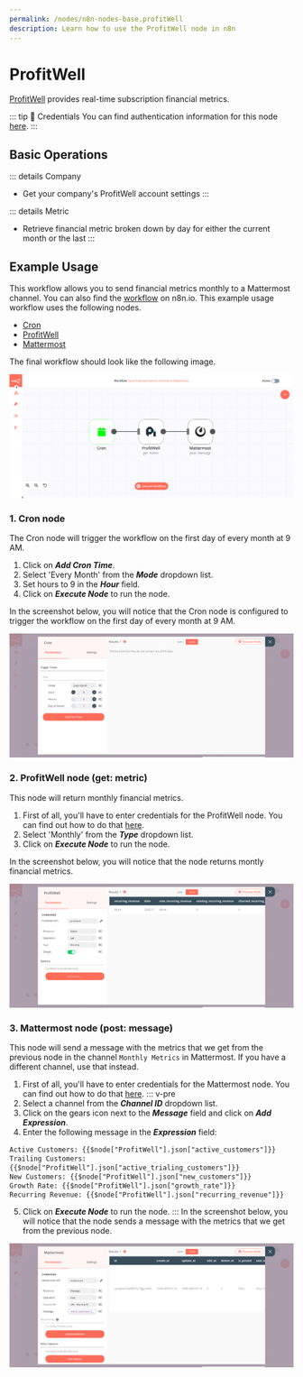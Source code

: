 ```yaml
---
permalink: /nodes/n8n-nodes-base.profitWell
description: Learn how to use the ProfitWell node in n8n
---
```


# ProfitWell

[ProfitWell](https://www.profitwell.com/) provides real-time subscription financial metrics.

::: tip 🔑 Credentials
You can find authentication information for this node [here](../../../credentials/ProfitWell/README.md).
:::

## Basic Operations

::: details Company
- Get your company's ProfitWell account settings
:::

::: details Metric
- Retrieve financial metric broken down by day for either the current month or the last
:::

## Example Usage

This workflow allows you to send financial metrics monthly to a Mattermost channel. You can also find the [workflow](https://n8n.io/workflows/798) on n8n.io. This example usage workflow uses the following nodes.
- [Cron](../../core-nodes/Cron/README.md)
- [ProfitWell]()
- [Mattermost](../../nodes/Mattermost/README.md)

The final workflow should look like the following image.

![A workflow with the ProfitWell node](./workflow.png)

### 1. Cron node

The Cron node will trigger the workflow on the first day of every month at 9 AM.

1. Click on ***Add Cron Time***.
2. Select 'Every Month' from the ***Mode*** dropdown list.
3. Set hours to 9 in the ***Hour*** field.
4. Click on ***Execute Node*** to run the node.

In the screenshot below, you will notice that the Cron node is configured to trigger the workflow on the first day of every month at 9 AM.

![Using the Cron node to trigger the workflow every month](./Cron_node.png)

### 2. ProfitWell node (get: metric)

This node will return monthly financial metrics.

1. First of all, you'll have to enter credentials for the ProfitWell node. You can find out how to do that [here](../../../credentials/ProfitWell/README.md).
2. Select 'Monthly' from the ***Type*** dropdown list.
3. Click on ***Execute Node*** to run the node.

In the screenshot below, you will notice that the node returns montly financial metrics.

![Using the ProfitWell node to get monthly financial metrics](./ProfitWell_node.png)

### 3. Mattermost node (post: message)

This node will send a message with the metrics that we get from the previous node in the channel `Monthly Metrics` in Mattermost. If you have a different channel, use that instead.

1. First of all, you'll have to enter credentials for the Mattermost node. You can find out how to do that [here](../../../credentials/Mattermost/README.md).
::: v-pre
2. Select a channel from the ***Channel ID*** dropdown list.
3. Click on the gears icon next to the ***Message*** field and click on ***Add Expression***.
4. Enter the following message in the ***Expression*** field:
```
Active Customers: {{$node["ProfitWell"].json["active_customers"]}}
Trailing Customers: {{$node["ProfitWell"].json["active_trialing_customers"]}}
New Customers: {{$node["ProfitWell"].json["new_customers"]}}
Growth Rate: {{$node["ProfitWell"].json["growth_rate"]}}
Recurring Revenue: {{$node["ProfitWell"].json["recurring_revenue"]}}
```
5. Click on ***Execute Node*** to run the node.
:::
In the screenshot below, you will notice that the node sends a message with the metrics that we get from the previous node.

![Using the Mattermost node to send a message with the metrics ](./Mattermost_node.png)
